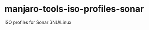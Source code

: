 manjaro-tools-iso-profiles-sonar
================================

ISO profiles for Sonar GNU/Linux
